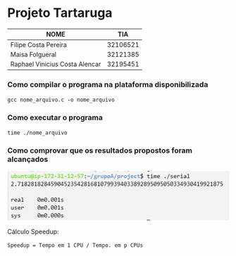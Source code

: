 # Projeto Tartaruga

|NOME                           |TIA                 |
|-------------------------------|--------------------|
|Filipe Costa Pereira           |32106521            |
|Maisa Folgueral                |32121385            |
|Raphael Vinicius Costa Alencar |32195451            |

### Como compilar o programa na plataforma disponibilizada
```
gcc nome_arquivo.c -o nome_arquivo
```

### Como executar o programa
```
time ./nome_arquivo
```

### Como comprovar que os resultados propostos foram alcançados
<img src="https://github.com/maisafolgueral/grupoA/blob/main/project/print-serial.PNG?raw=true"/> <br/>

Cálculo Speedup:
```
Speedup = Tempo em 1 CPU / Tempo. em p CPUs
```


